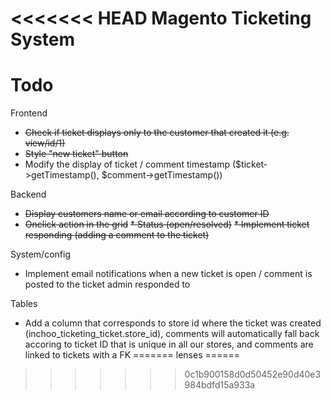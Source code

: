 <<<<<<< HEAD
Magento Ticketing System
=======

Todo
=======

Frontend
* <del>Check if ticket displays only to the customer that created it (e.g. view/id/1)</del>
* <del>Style "new ticket" button</del>
* Modify the display of ticket / comment timestamp ($ticket->getTimestamp(), $comment->getTimestamp())

Backend
* <del>Display customers name or email according to customer ID</del>
* <del>Onclick action in the grid</del>
  <del>* Status (open/resolved)</del>
  <del>* Implement ticket responding (adding a comment to the ticket)</del>

System/config
* Implement email notifications when a new ticket is open / comment is posted to the ticket admin responded to 

Tables
* Add a column that corresponds to store id where the ticket was created (inchoo_ticketing_ticket.store_id), comments will automatically fall back accoring to ticket ID that is unique in all our stores, and comments are linked to tickets with a FK
=======
lenses
======
>>>>>>> 0c1b900158d0d50452e90d40e3984bdfd15a933a
